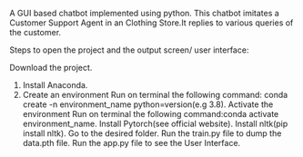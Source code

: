 A GUI based chatbot implemented using python.
This chatbot imitates a Customer Support Agent in an Clothing Store.It replies to various queries of the customer.

Steps to open the project and the output screen/ user interface:

  Download the project.
  1. Install Anaconda.
  2. Create an environment
   Run on terminal the following command: conda create -n environment_name python=version(e.g 3.8).
  Activate the environment
    Run on terminal the following command:conda activate environment_name.
  Install Pytorch(see official website).
  Install nltk(pip install nltk).
  Go to the desired folder.
  Run the train.py file to dump the data.pth file.
  Run the app.py file to see the User Interface.
